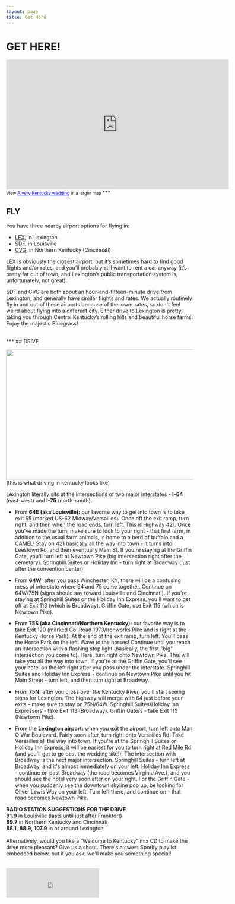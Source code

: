 ```yaml
---
layout: page
title: Get Here
---
```


# GET HERE!  

<iframe width="600" height="350" frameborder="0" scrolling="no" marginheight="0" marginwidth="0" src="https://maps.google.com/maps/ms?msa=0&amp;msid=206171452338292581564.0004d5a1b0caffe1a735b&amp;gl=us&amp;ie=UTF8&amp;t=m&amp;ll=38.048361,-84.494991&amp;spn=0.047314,0.072956&amp;z=13&amp;output=embed">
</iframe>
<br />
<small>View <a href="https://maps.google.com/maps/ms?msa=0&amp;msid=206171452338292581564.0004d5a1b0caffe1a735b&amp;gl=us&amp;ie=UTF8&amp;t=m&amp;ll=38.048361,-84.494991&amp;spn=0.047314,0.072956&amp;z=13&amp;source=embed" style="color:#0000FF;text-align:left">A very Kentucky wedding</a> in a larger map
</small>
***    	


## FLY  

You have three nearby airport options for flying in:
- [LEX](http://www.bluegrassairport.com/), in Lexington
- [SDF](http://www.flylouisville.com/), in Louisville
- [CVG](http://www.cvgairport.com/), in Northern Kentucky (Cincinnati)

LEX is obviously the closest airport, but it’s sometimes hard to find good flights and/or rates, and you’ll probably still want to rent a car anyway (it’s pretty far out of town, and Lexington’s public transportation system is, unfortunately, not great).

SDF and CVG are both about an hour-and-fifteen-minute drive from Lexington, and generally have similar flights and rates. We actually routinely fly in and out of these airports because of the lower rates, so don't feel weird about flying into a different city. Either drive to Lexington is pretty, taking you through Central Kentucky’s rolling hills and beautiful horse farms. Enjoy the majestic Bluegrass!

<br>
***
## DRIVE  

<img height="350px" width="600px" src="https://fbcdn-sphotos-h-a.akamaihd.net/hphotos-ak-prn2/v/962911_10101264195523960_135942449_n.jpg?oh=d4b98b6388007f9a8f8615d34aea2c80&oe=51B19FB3&__gda__=1370604327_ac04444c30d2ff9c88dfe1b6df97974c"> <br>
(this is what driving in kentucky looks like)  

Lexington literally sits at the intersections of two major interstates - __I-64__ (east-west) and __I-75__ (north-south). 
- From __64E (aka Louisville):__ our favorite way to get into town is to take exit 65 (marked US-62 Midway/Versailles). Once off the exit ramp, turn right, and then when the road ends, turn left. This is Highway 421. Once you've made the turn, make sure to look to your right - that first farm, in addition to the usual farm animals, is home to a herd of buffalo and a CAMEL! Stay on 421 basically all the way into town - it turns into Leestown Rd, and then eventually Main St. If you're staying at the Griffin Gate, you'll turn left at Newtown Pike (big intersection right after the cemetary). Springhill Suites or Holiday Inn - turn right at Broadway (just after the convention center).
- From __64W:__ after you pass Winchester, KY, there will be a confusing mess of interstate where 64 and 75 come together. Continue on 64W/75N (signs should say toward Louisville and Cincinnati). If you're staying at Springhill Suites or the Holiday Inn Express, you'll want to get off at Exit 113 (which is Broadway). Griffin Gate, use Exit 115 (which is Newtown Pike).
- From __75S (aka Cincinnati/Northern Kentucky):__ our favorite way is to take Exit 120 (marked Co. Road 1973/Ironworks Pike and is right at the Kentucky Horse Park). At the end of the exit ramp, turn left. You'll pass the Horse Park on the left. Wave to the horses! Continue until you reach an intersection with a flashing stop light (basically, the first "big" intersection you come to). Here, turn right onto Newtown Pike. This will take you all the way into town. If you're at the Griffin Gate, you'll see your hotel on the left right after you pass under the interstate. Springhill Suites and Holiday Inn Express - continue on Newtown Pike until you hit Main Street - turn left, and then turn right at Broadway.
- From __75N:__ after you cross over the Kentucky River, you'll start seeing signs for Lexington. The highway will merge with 64 just before your exits - make sure to stay on 75N/64W. Springhill Suites/Holiday Inn Expressers - take Exit 113 (Broadway). Griffin Gaters - take Exit 115 (Newtown Pike).

- From the __Lexington airport:__ when you exit the airport, turn left onto Man O War Boulevard. Fairly soon after, turn right onto Versailles Rd. Take Versailles all the way into town. If you're at the Springhill Suites or Holiday Inn Express, it will be easiest for you to turn right at Red Mile Rd (and you'll get to go past the wedding site!). The intersection with Broadway is the next major intersection. Springhill Suites - turn left at Broadway, and it's almost immediately on your left. Holiday Inn Express - continue on past Broadway (the road becomes Virginia Ave.), and you should see the hotel very soon after on your right. For the Griffin Gate - when you suddenly see the downtown skyline pop up, be looking for Oliver Lewis Way on your left. Turn left there, and continue on - that road becomes Newtown Pike.


__RADIO STATION SUGGESTIONS FOR THE DRIVE__   
__91.9__ in Louisville (lasts until just after Frankfort)  
__89.7__ in Northern Kentucky and Cincinnati  
__88.1__, __88.9__, __107.9__ in or around Lexington  
<br>
Alternatively, would you like a “Welcome to Kentucky” mix CD to make the drive more pleasant? Give us a shout. There's a sweet Spotify playlist embedded below, but if you ask, we'll make you something special!

<br>
<iframe src="https://embed.spotify.com/?uri=spotify:user:eliriveire:playlist:3dsWfGQ52I0sMD0rj7Yg1X" width="250" height="80" frameborder="0" allowtransparency="true">
</iframe>
<br>
<br>


